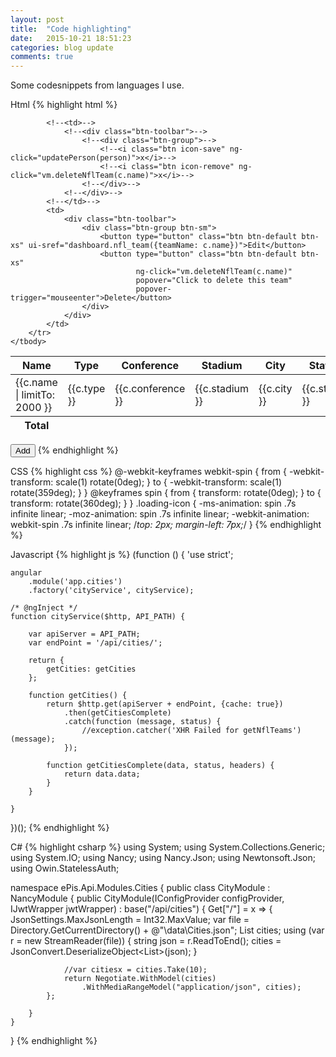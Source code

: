 ```yaml
---
layout: post
title:  "Code highlighting"
date:   2015-10-21 18:51:23
categories: blog update
comments: true
---
```

Some codesnippets from languages I use<!--break-->.

Html
{% highlight html %}
<table class="table table-condensed table-striped table-hover">
    <thead>
    <tr>
        <th>Name</th>
        <th>Type</th>
        <th>Conference</th>
        <th>Stadium</th>
        <th>City</th>
        <th>State</th>
        <th>CC</th>
        <th></th>
    </tr>
    </thead>
    <tfoot>
        <tr>
            <th class="right">Total</th>
            <th></th>
            <th></th>
            <th></th>
            <th></th>
            <th></th>
            <th></th>
            <th></th>
        </tr>
    </tfoot>
    <tbody>
        <tr data-ng-repeat="c in vm.teams" class="team-list">
            <td>{{c.name | limitTo: 2000 }}</td>
            <td>{{c.type }}</td>
            <td>{{c.conference }}</td>
            <td>{{c.stadium }}</td>
            <td>{{c.city }}</td>
            <td>{{c.state }}</td>
            <td>{{c.countryCode }}</td>
            <!--<td><a ui-sref="dashboard.nfl_team({teamName: c.name})">Edit</a></td>-->
            <!--<td><button ng-click="vm.deleteNflTeam(c.name)">Delete</button></td>-->

            <!--<td>-->
                <!--<div class="btn-toolbar">-->
                    <!--<div class="btn-group">-->
                        <!--<i class="btn icon-save" ng-click="updatePerson(person)">x</i>-->
                        <!--<i class="btn icon-remove" ng-click="vm.deleteNflTeam(c.name)">x</i>-->
                    <!--</div>-->
                <!--</div>-->
            <!--</td>-->
            <td>
                <div class="btn-toolbar">
                    <div class="btn-group btn-sm">
                        <button type="button" class="btn btn-default btn-xs" ui-sref="dashboard.nfl_team({teamName: c.name})">Edit</button>
                        <button type="button" class="btn btn-default btn-xs"
                                ng-click="vm.deleteNflTeam(c.name)"
                                popover="Click to delete this team"
                                popover-trigger="mouseenter">Delete</button>
                    </div>
                </div>
            </td>
        </tr>
    </tbody>
</table>

<button class="btn btn-danger btn-outline" ui-sref="dashboard.nfl_team">Add</button>
{% endhighlight %}

CSS
{% highlight css %}
@-webkit-keyframes webkit-spin {
  from {
    -webkit-transform: scale(1) rotate(0deg);
  }
  to {
    -webkit-transform: scale(1) rotate(359deg);
  }
}
@keyframes spin {
  from {
    transform: rotate(0deg);
  }
  to {
    transform: rotate(360deg);
  }
}
.loading-icon {
  -ms-animation: spin .7s infinite linear;
  -moz-animation: spin .7s infinite linear;
  -webkit-animation: webkit-spin .7s infinite linear;
  /*top: 2px;
  margin-left: 7px;*/
}
{% endhighlight %}

Javascript
{% highlight js %}
(function () {
    'use strict';

    angular
        .module('app.cities')
        .factory('cityService', cityService);

    /* @ngInject */
    function cityService($http, API_PATH) {

        var apiServer = API_PATH;
        var endPoint = '/api/cities/';

        return {
            getCities: getCities
        };

        function getCities() {
            return $http.get(apiServer + endPoint, {cache: true})
                .then(getCitiesComplete)
                .catch(function (message, status) {
                    //exception.catcher('XHR Failed for getNflTeams')(message);
                });

            function getCitiesComplete(data, status, headers) {
                return data.data;
            }
        }

    }
})();
{% endhighlight %}

C#
{% highlight csharp %}
using System;
using System.Collections.Generic;
using System.IO;
using Nancy;
using Nancy.Json;
using Newtonsoft.Json;
using Owin.StatelessAuth;

namespace ePis.Api.Modules.Cities
{
    public class CityModule : NancyModule
    {
        public CityModule(IConfigProvider configProvider, IJwtWrapper jwtWrapper) : base("/api/cities")
        {
            Get["/"] = x =>
            {
                JsonSettings.MaxJsonLength = Int32.MaxValue;
                var file = Directory.GetCurrentDirectory() + @"\data\Cities.json";
                List<City> cities;
                using (var r = new StreamReader(file))
                {
                    string json = r.ReadToEnd();
                    cities = JsonConvert.DeserializeObject<List<City>>(json);
                }

                //var citiesx = cities.Take(10);
                return Negotiate.WithModel(cities)
                    .WithMediaRangeModel("application/json", cities);
            };

        }
    }
}
{% endhighlight %}
